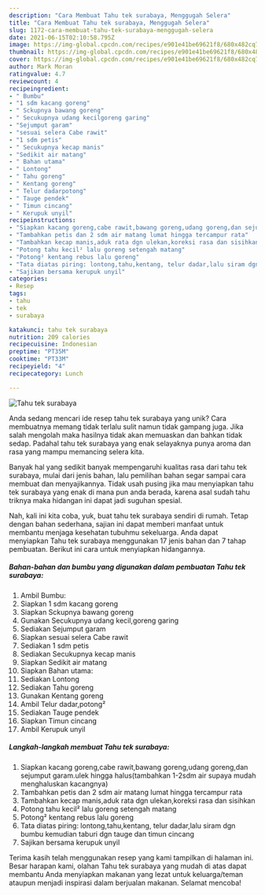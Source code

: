 ```yaml
---
description: "Cara Membuat Tahu tek surabaya, Menggugah Selera"
title: "Cara Membuat Tahu tek surabaya, Menggugah Selera"
slug: 1172-cara-membuat-tahu-tek-surabaya-menggugah-selera
date: 2021-06-15T02:10:58.795Z
image: https://img-global.cpcdn.com/recipes/e901e41be69621f8/680x482cq70/tahu-tek-surabaya-foto-resep-utama.jpg
thumbnail: https://img-global.cpcdn.com/recipes/e901e41be69621f8/680x482cq70/tahu-tek-surabaya-foto-resep-utama.jpg
cover: https://img-global.cpcdn.com/recipes/e901e41be69621f8/680x482cq70/tahu-tek-surabaya-foto-resep-utama.jpg
author: Mark Moran
ratingvalue: 4.7
reviewcount: 4
recipeingredient:
- " Bumbu"
- "1 sdm kacang goreng"
- " Sckupnya bawang goreng"
- " Secukupnya udang kecilgoreng garing"
- "Sejumput garam"
- "sesuai selera Cabe rawit"
- "1 sdm petis"
- " Secukupnya kecap manis"
- "Sedikit air matang"
- " Bahan utama"
- " Lontong"
- " Tahu goreng"
- " Kentang goreng"
- " Telur dadarpotong"
- " Tauge pendek"
- " Timun cincang"
- " Kerupuk unyil"
recipeinstructions:
- "Siapkan kacang goreng,cabe rawit,bawang goreng,udang goreng,dan sejumput garam.ulek hingga halus(tambahkan 1-2sdm air supaya mudah menghaluskan kacangnya)"
- "Tambahkan petis dan 2 sdm air matang lumat hingga tercampur rata"
- "Tambahkan kecap manis,aduk rata dgn ulekan,koreksi rasa dan sisihkan"
- "Potong tahu kecil² lalu goreng setengah matang"
- "Potong² kentang rebus lalu goreng"
- "Tata diatas piring: lontong,tahu,kentang, telur dadar,lalu siram dgn bumbu kemudian taburi dgn tauge dan timun cincang"
- "Sajikan bersama kerupuk unyil"
categories:
- Resep
tags:
- tahu
- tek
- surabaya

katakunci: tahu tek surabaya 
nutrition: 209 calories
recipecuisine: Indonesian
preptime: "PT35M"
cooktime: "PT33M"
recipeyield: "4"
recipecategory: Lunch

---
```



![Tahu tek surabaya](https://img-global.cpcdn.com/recipes/e901e41be69621f8/680x482cq70/tahu-tek-surabaya-foto-resep-utama.jpg)

Anda sedang mencari ide resep tahu tek surabaya yang unik? Cara membuatnya memang tidak terlalu sulit namun tidak gampang juga. Jika salah mengolah maka hasilnya tidak akan memuaskan dan bahkan tidak sedap. Padahal tahu tek surabaya yang enak selayaknya punya aroma dan rasa yang mampu memancing selera kita.



Banyak hal yang sedikit banyak mempengaruhi kualitas rasa dari tahu tek surabaya, mulai dari jenis bahan, lalu pemilihan bahan segar sampai cara membuat dan menyajikannya. Tidak usah pusing jika mau menyiapkan tahu tek surabaya yang enak di mana pun anda berada, karena asal sudah tahu triknya maka hidangan ini dapat jadi suguhan spesial.


Nah, kali ini kita coba, yuk, buat tahu tek surabaya sendiri di rumah. Tetap dengan bahan sederhana, sajian ini dapat memberi manfaat untuk membantu menjaga kesehatan tubuhmu sekeluarga. Anda dapat menyiapkan Tahu tek surabaya menggunakan 17 jenis bahan dan 7 tahap pembuatan. Berikut ini cara untuk menyiapkan hidangannya.

<!--inarticleads1-->

##### Bahan-bahan dan bumbu yang digunakan dalam pembuatan Tahu tek surabaya:

1. Ambil  Bumbu:
1. Siapkan 1 sdm kacang goreng
1. Siapkan  Sckupnya bawang goreng
1. Gunakan  Secukupnya udang kecil,goreng garing
1. Sediakan Sejumput garam
1. Siapkan sesuai selera Cabe rawit
1. Sediakan 1 sdm petis
1. Sediakan  Secukupnya kecap manis
1. Siapkan Sedikit air matang
1. Siapkan  Bahan utama:
1. Sediakan  Lontong
1. Sediakan  Tahu goreng
1. Gunakan  Kentang goreng
1. Ambil  Telur dadar,potong²
1. Sediakan  Tauge pendek
1. Siapkan  Timun cincang
1. Ambil  Kerupuk unyil




<!--inarticleads2-->

##### Langkah-langkah membuat Tahu tek surabaya:

1. Siapkan kacang goreng,cabe rawit,bawang goreng,udang goreng,dan sejumput garam.ulek hingga halus(tambahkan 1-2sdm air supaya mudah menghaluskan kacangnya)
1. Tambahkan petis dan 2 sdm air matang lumat hingga tercampur rata
1. Tambahkan kecap manis,aduk rata dgn ulekan,koreksi rasa dan sisihkan
1. Potong tahu kecil² lalu goreng setengah matang
1. Potong² kentang rebus lalu goreng
1. Tata diatas piring: lontong,tahu,kentang, telur dadar,lalu siram dgn bumbu kemudian taburi dgn tauge dan timun cincang
1. Sajikan bersama kerupuk unyil




Terima kasih telah menggunakan resep yang kami tampilkan di halaman ini. Besar harapan kami, olahan Tahu tek surabaya yang mudah di atas dapat membantu Anda menyiapkan makanan yang lezat untuk keluarga/teman ataupun menjadi inspirasi dalam berjualan makanan. Selamat mencoba!
